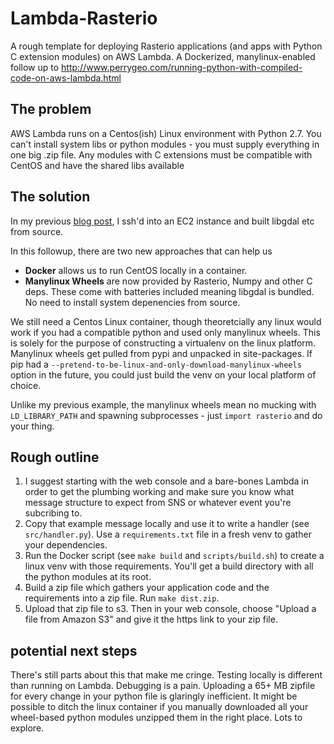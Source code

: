 # Lambda-Rasterio

A rough template for deploying Rasterio applications (and apps with Python C extension modules) 
on AWS Lambda. A Dockerized, manylinux-enabled follow up to http://www.perrygeo.com/running-python-with-compiled-code-on-aws-lambda.html

## The problem

AWS Lambda runs on a Centos(ish) Linux environment with Python 2.7.
You can't install system libs or python modules - you must supply everything in one big .zip file.
Any modules with C extensions must be compatible with CentOS and have the shared libs available


## The solution

In my previous [blog post](http://www.perrygeo.com/running-python-with-compiled-code-on-aws-lambda.html
), I ssh'd into an EC2 instance and built libgdal etc from source.

In this followup, there are two new approaches that can help us

* **Docker** allows us to run CentOS locally in a container.
* **Manylinux Wheels** are now provided by Rasterio, Numpy and other C deps. These come with batteries included meaning libgdal is bundled. No need to install system depenencies from source.

We still need a Centos Linux container, though theoretcially any linux would work if you had a compatible python and used only manylinux wheels. This is solely for the purpose of constructing a virtualenv on the linux platform. Manylinux wheels get pulled from pypi and unpacked in site-packages. If pip had a `--pretend-to-be-linux-and-only-download-manylinux-wheels` option in the future, you could just build the venv on your local platform of choice.

Unlike my previous example, the manylinux wheels mean no mucking with `LD_LIBRARY_PATH` and spawning subprocesses - just `import rasterio` and do your thing.

## Rough outline

1. I suggest starting with the web console and a bare-bones Lambda in order to get the plumbing working and make sure you know what message structure to expect from SNS or whatever event you're subcribing to.
2. Copy that example message locally and use it to write a handler (see `src/handler.py`). Use a `requirements.txt` file in a fresh venv to gather your dependencies.
3. Run the Docker script (see `make build` and `scripts/build.sh`) to create a linux venv with those requirements. You'll get a build directory with all the python modules at its root.
4. Build a zip file which gathers your application code and the requirements into a zip file. Run `make dist.zip`.
5. Upload that zip file to s3. Then in your web console, choose "Upload a file from Amazon S3" and give it the https link to your zip file.

## potential next steps

There's still parts about this that make me cringe. Testing locally is different than running on Lambda. Debugging is a pain. Uploading a 65+ MB zipfile for every change in your python file is glaringly inefficient. It might be possible to ditch the linux container if you manually downloaded all your wheel-based python modules unzipped them in the right place. Lots to explore.

